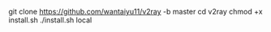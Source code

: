 git clone https://github.com/wantaiyu11/v2ray -b master
cd v2ray
chmod +x install.sh
./install.sh local
